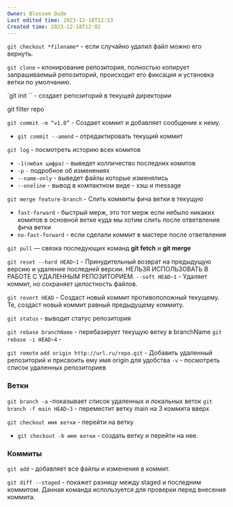```yaml
---
Owner: Blossom Dude
Last edited time: 2023-12-18T12:53
Created time: 2023-12-18T12:02
---
```

`git checkout *filename*` - если случайно удалил файл можно его вернуть.

`git clone` **-** клонирование репозитория, полностью копирует запрашиваемый репозиторий, происходит его фиксация и установка ветки по умолчанию.

`git init `` - создает репозиторий в текущей директории

git filter repo`

`git commit -m “v1.0”` - Создает комиит и добавляет сообщение к нему.

- `git commit --amend` - отредактировать текущий коммит

`git log` - посмотреть историю всех комитов

- `-1(любая цифра)` - выведет колличество последних комитов
- `-p` `-` подробное об изменениях
- `--name-only` - выведет файлы которые изменялись
- `--oneline` - вывод в компактном виде - хэш и message

`git merge feature-branch` - Слить коммиты фича ветки в текущую
- `fast-forward` - быстрый мерж, это тот мерж если небыло никаких комитов в основной ветке куда мы хотим слить после ответвление фича ветки
- `no-fast-forward` - если сделали коммит в мастере после ответвления 

`git pull` — связка последующих команд **git fetch** и **git merge**

`git reset --hard HEAD~1` - Принудительный возврат на предыдущую версию и удаление последней версии. НЕЛЬЗЯ ИСПОЛЬЗОВАТЬ В РАБОТЕ С УДАЛЕННЫМ РЕПОЗИТОРИЕМ.
	`--soft HEAD~1` - Удаляет коммит, но сохраняет целостность файлов.

`git revert HEAD` - Создаст новый коммит противоположный текущему. Те, создаст новый коммит равный предыдущему коммиту.

`git status` - выводит статус репозитория

`git rebase branchName` - перебазирует текущую ветку в branchName
`git rebase -i HEAD~4` - 

`git remote`
	`add origin http://url.ru/repo.git` - Добавить удаленный репозиторий и присвоить ему имя origin для удобства
	`-v` - посмотреть список удаленных репозиториев


### Ветки

`git branch -a` -показывает список удаленных и локальных веток
`git branch -f main HEAD~3` - переместит ветку main на 3 коммита вверх

`git checkout имя ветки` - перейти на ветку
- `git checkout -b имя ветки` - создать ветку и перейти на нее.

### Коммиты

`git add`  - добавляет все файлы и изменения в коммит.

`git diff --staged` - покажет разницу между staged и последним коммитом. Данная команда используется для проверки перед внесения коммита.